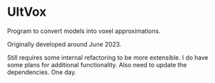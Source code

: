 # UltVox
Program to convert models into voxel approximations.

Originally developed around June 2023.

Still requires some internal refactoring to be more extensible. I do have some plans for additional functionality. Also need to update the dependencies. One day.
